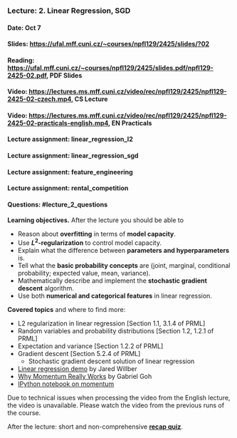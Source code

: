 ### Lecture: 2. Linear Regression, SGD
#### Date: Oct 7
#### Slides: https://ufal.mff.cuni.cz/~courses/npfl129/2425/slides/?02
#### Reading: https://ufal.mff.cuni.cz/~courses/npfl129/2425/slides.pdf/npfl129-2425-02.pdf, PDF Slides
#### Video: https://lectures.ms.mff.cuni.cz/video/rec/npfl129/2425/npfl129-2425-02-czech.mp4, CS Lecture
#### Video: https://lectures.ms.mff.cuni.cz/video/rec/npfl129/2425/npfl129-2425-02-practicals-english.mp4, EN Practicals
#### Lecture assignment: linear_regression_l2
#### Lecture assignment: linear_regression_sgd
#### Lecture assignment: feature_engineering
#### Lecture assignment: rental_competition
#### Questions: #lecture_2_questions

**Learning objectives.** After the lecture you should be able to

- Reason about **overfitting** in terms of **model capacity**.
- Use **$L^2$-regularization** to control model capacity.
- Explain what the difference between **parameters and hyperparameters** is.
- Tell what the **basic probability concepts** are (joint, marginal, conditional probability; expected value, mean, variance).
- Mathematically describe and implement the **stochastic gradient descent** algorithm.
- Use both **numerical and categorical features** in linear regression.

**Covered topics** and where to find more:

- L2 regularization in linear regression [Section 1.1, 3.1.4 of PRML]
- Random variables and probability distributions [Section 1.2, 1.2.1 of PRML]
- Expectation and variance [Section 1.2.2 of PRML]
- Gradient descent [Section 5.2.4 of PRML]
  - Stochastic gradient descent solution of linear regression
- [Linear regression demo](https://mlu-explain.github.io/linear-regression) by Jared Willber
- [Why Momentum Really Works](https://distill.pub/2017/momentum/) by Gabriel Goh
- [IPython notebook on momentum](https://github.com/ufal/npfl129/blob/master/notebooks/gradient.ipynb)

Due to technical issues when processing the video from the English lecture, the video is unavailable. Please watch the video from the previous runs of the course.

After the lecture: short and non-comprehensive [**recap quiz**](http://quest.ms.mff.cuni.cz/class-quiz/quiz/ml_intro_lect02).
